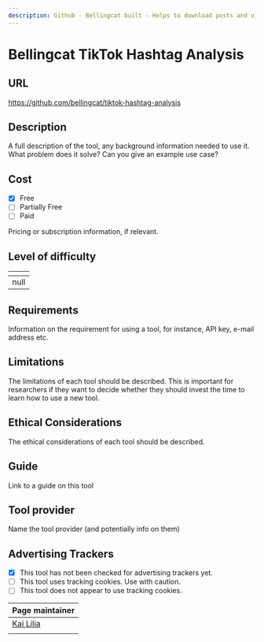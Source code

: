 ```yaml
---
description: Github - Bellingcat built - Helps to download posts and videos from TikTok for a given set of hashtags over a period of time.
---
```


# Bellingcat TikTok Hashtag Analysis

## URL

https://github.com/bellingcat/tiktok-hashtag-analysis

## Description

A full description of the tool, any background information needed to use it. What problem does it solve? Can you give an example use case?

## Cost

* [x] Free
* [ ] Partially Free
* [ ] Paid

Pricing or subscription information, if relevant.

## Level of difficulty

<table><thead><tr><th data-type="rating" data-max="5"></th></tr></thead><tbody><tr><td>null</td></tr></tbody></table>

## Requirements

Information on the requirement for using a tool, for instance, API key, e-mail address etc.

## Limitations

The limitations of each tool should be described. This is important for researchers if they want to decide whether they should invest the time to learn how to use a new tool.

## Ethical Considerations

The ethical considerations of each tool should be described.

## Guide

Link to a guide on this tool

## Tool provider

Name the tool provider (and potentially info on them)

## Advertising Trackers

* [x] This tool has not been checked for advertising trackers yet.
* [ ] This tool uses tracking cookies. Use with caution.
* [ ] This tool does not appear to use tracking cookies.

<table><thead><tr><th data-type="users" data-multiple>Page maintainer</th></tr></thead><tbody><tr><td><a href="https://app.gitbook.com/u/sJIljbKbFva9PHVVmkcbA9IcbRj1">Kai Lilia</a></td></tr><tr><td></td></tr></tbody></table>

